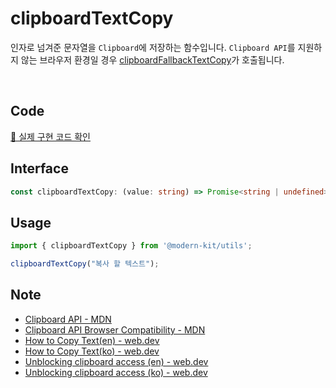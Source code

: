 # clipboardTextCopy

인자로 넘겨준 문자열을 `Clipboard`에 저장하는 함수입니다. `Clipboard API`를 지원하지 않는 브라우저 환경일 경우 [clipboardFallbackTextCopy](https://modern-agile-team.github.io/modern-kit/docs/utils/clipboard/clipboardFallbackTextCopy)가 호출됩니다.

<br />

## Code
[🔗 실제 구현 코드 확인](https://github.com/modern-agile-team/modern-kit/blob/main/packages/utils/src/clipboard/clipboardTextCopy/index.ts)

## Interface
```ts title="typescript"
const clipboardTextCopy: (value: string) => Promise<string | undefined>
```

## Usage
```ts title="typescript"
import { clipboardTextCopy } from '@modern-kit/utils';

clipboardTextCopy("복사 할 텍스트");
```

## Note
- [Clipboard API - MDN](https://developer.mozilla.org/en-US/docs/Web/API/Clipboard)
- [Clipboard API Browser Compatibility - MDN](https://developer.mozilla.org/en-US/docs/Web/API/Clipboard#browser_compatibility)
- [How to Copy Text(en) - web.dev](https://web.dev/patterns/clipboard/copy-text)
- [How to Copy Text(ko) - web.dev](https://web.dev/patterns/clipboard/copy-text?hl=ko)
- [Unblocking clipboard access (en) - web.dev](https://web.dev/articles/async-clipboard)
- [Unblocking clipboard access (ko) - web.dev](https://web.dev/articles/async-clipboard?hl=ko)